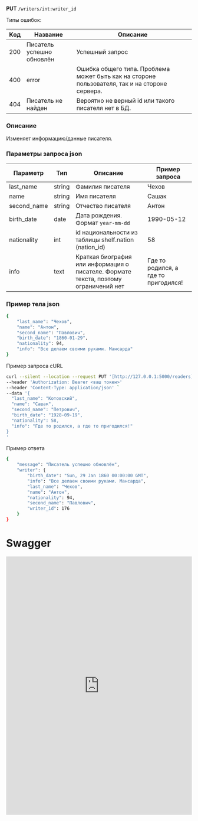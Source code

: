 **PUT** `/writers/int:writer_id`

Типы ошибок:

| Код | Название | Описание |
| --- | --- | --- |
| 200 | Писатель успешно обновлён | Успешный запрос |
| 400 | error | Ошибка общего типа. Проблема может быть как на стороне пользователя, так и на стороне сервера. |
| 404 | Писатель не найден | Вероятно не верный id или такого писателя нет в БД. |

### Описание

Изменяет информацию/данные писателя.

### Параметры запроса json

| Параметр | Тип | Описание | Пример запроса |
| --- | --- | --- | --- |
| last_name | string | Фамилия писателя | Чехов |
| name | string | Имя писателя | Сашак |
| second_name | string | Отчество писателя | Антон |
| birth_date | date | Дата рождения. Формат `year-mm-dd`  | 1990-05-12 |
| nationality | int | id национальности из таблицы shelf.nation (nation_id) | 58 |
| info | text | Краткая биография или информация о писателе. Формате текста, поэтому ограничений нет | Где то родился, а где то пригодился! |

### Пример тела json

```bash
{
    "last_name": "Чехов",
    "name": "Антон",
    "second_name": "Павлович",
    "birth_date": "1860-01-29",
    "nationality": 94,
    "info": "Все делаем своими руками. Мансарда"
}
```

Пример запроса cURL

```bash
curl --silent --location --request PUT '[http://127.0.0.1:5000/readers](http://127.0.0.1:5000/readers/7)' 
--header 'Authorization: Bearer <ваш токен>'
--header 'Content-Type: application/json' `
--data '{
  "last_name": "Котовcкий",
  "name": "Сашак",
  "second_name": "Петрович",
  "birth_date": "1928-09-19",
  "nationality": 58,
  "info": "Где то родился, а где то пригодился!"
}
'
```

Пример ответа

```bash
{
    "message": "Писатель успешно обновлён",
    "writer": {
        "birth_date": "Sun, 29 Jan 1860 00:00:00 GMT",
        "info": "Все делаем своими руками. Мансарда",
        "last_name": "Чехов",
        "name": "Антон",
        "nationality": 94,
        "second_name": "Павлович",
        "writer_id": 176
    }
}
```
# Swagger
<iframe
  src="http://127.0.0.1:8000/swagger-ui/put_writers.html"
  style="width: 100%; height: 700px; border: none;"
></iframe>